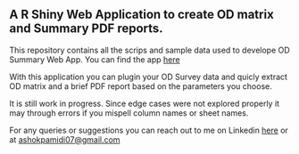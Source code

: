 ## A R Shiny Web Application to create OD matrix and Summary PDF reports.

This repository contains all the scrips and sample data used to develope OD Summary Web App. You can find the app [here](https://sd19vs-satya-pamidi.shinyapps.io/OD_data_Summary_report/?_ga=2.233031390.1563644294.1672725459-463086929.1672136546)

With this application you can plugin your OD Survey data and quicly extract OD matrix and a brief PDF report based on the parameters you choose.

It is still work in progress. Since edge cases were not explored properly it may through errors if you mispell column names or sheet names.

For any queries or suggestions you can reach out to me on Linkedin [here](https://www.linkedin.com/in/pamidiashok/) or at ashokpamidi07@gmail.com
